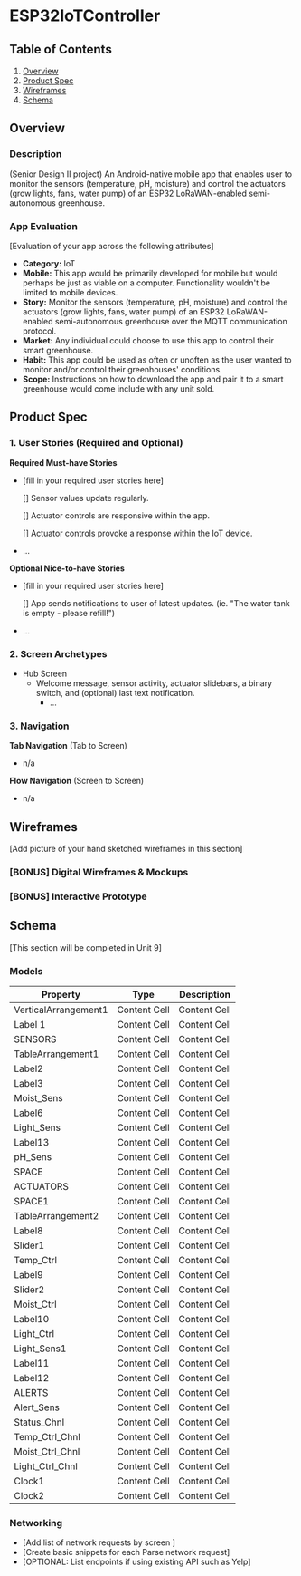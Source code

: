 # ESP32IoTController

## Table of Contents
1. [Overview](#Overview)
1. [Product Spec](#Product-Spec)
1. [Wireframes](#Wireframes)
2. [Schema](#Schema)

## Overview
### Description
(Senior Design II project) An Android-native mobile app that enables user to monitor the sensors (temperature, pH, moisture) and control the actuators (grow lights, fans, water pump) of an ESP32 LoRaWAN-enabled semi-autonomous greenhouse.

### App Evaluation
[Evaluation of your app across the following attributes]
- **Category:** IoT
- **Mobile:** This app would be primarily developed for mobile but would perhaps be just as viable on a computer. Functionality wouldn't be limited to mobile devices.
- **Story:** Monitor the sensors (temperature, pH, moisture) and control the actuators (grow lights, fans, water pump) of an ESP32 LoRaWAN-enabled semi-autonomous greenhouse over the MQTT communication protocol.
- **Market:** Any individual could choose to use this app to control their smart greenhouse.
- **Habit:** This app could be used as often or unoften as the user wanted to monitor and/or control their greenhouses' conditions.
- **Scope:** Instructions on how to download the app and pair it to a smart greenhouse would come include with any unit sold.

## Product Spec

### 1. User Stories (Required and Optional)

**Required Must-have Stories**

* [fill in your required user stories here]
  
  [] Sensor values update regularly.
  
  [] Actuator controls are responsive within the app.
  
  [] Actuator controls provoke a response within the IoT device.
  
* ...

**Optional Nice-to-have Stories**

* [fill in your required user stories here]
  
  [] App sends notifications to user of latest updates. (ie. "The water tank is empty - please refill!")
* ...

### 2. Screen Archetypes

* Hub Screen
    * Welcome message, sensor activity, actuator slidebars, a binary switch, and (optional) last text notification.
      * ...

### 3. Navigation

**Tab Navigation** (Tab to Screen)

* n/a

**Flow Navigation** (Screen to Screen)

* n/a

## Wireframes
[Add picture of your hand sketched wireframes in this section]
### [BONUS] Digital Wireframes & Mockups
<!-- <img src="https://imgur.com/a/s4ZkArf" width=600> -->
<blockquote class="imgur-embed-pub" lang="en" data-id="a/jQwanUP" data-context="false" ><a href="//imgur.com/a/jQwanUP"></a></blockquote><script async src="//s.imgur.com/min/embed.js" charset="utf-8"></script>

### [BONUS] Interactive Prototype

## Schema
[This section will be completed in Unit 9]
### Models

| Property              | Type          | Description   |
| --------------------- | ------------- | ------------- | 
| VerticalArrangement1  | Content Cell  | Content Cell  |
| Label 1               | Content Cell  | Content Cell  |
| SENSORS               | Content Cell  | Content Cell  |
| TableArrangement1     | Content Cell  | Content Cell  |
| Label2                | Content Cell  | Content Cell  |
| Label3                | Content Cell  | Content Cell  |
| Moist_Sens            | Content Cell  | Content Cell  |
| Label6                | Content Cell  | Content Cell  |
| Light_Sens            | Content Cell  | Content Cell  |
| Label13               | Content Cell  | Content Cell  |
| pH_Sens               | Content Cell  | Content Cell  |
| SPACE                 | Content Cell  | Content Cell  |
| ACTUATORS             | Content Cell  | Content Cell  |
| SPACE1                | Content Cell  | Content Cell  |
| TableArrangement2     | Content Cell  | Content Cell  |
| Label8                | Content Cell  | Content Cell  |
| Slider1               | Content Cell  | Content Cell  |
| Temp_Ctrl             | Content Cell  | Content Cell  |
| Label9                | Content Cell  | Content Cell  |
| Slider2               | Content Cell  | Content Cell  |
| Moist_Ctrl            | Content Cell  | Content Cell  |
| Label10               | Content Cell  | Content Cell  |
| Light_Ctrl            | Content Cell  | Content Cell  |
| Light_Sens1           | Content Cell  | Content Cell  |
| Label11               | Content Cell  | Content Cell  |
| Label12               | Content Cell  | Content Cell  |
| ALERTS                | Content Cell  | Content Cell  |
| Alert_Sens            | Content Cell  | Content Cell  |
| Status_Chnl           | Content Cell  | Content Cell  |
| Temp_Ctrl_Chnl        | Content Cell  | Content Cell  |
| Moist_Ctrl_Chnl       | Content Cell  | Content Cell  |
| Light_Ctrl_Chnl       | Content Cell  | Content Cell  |
| Clock1                | Content Cell  | Content Cell  |
| Clock2                | Content Cell  | Content Cell  |

### Networking
- [Add list of network requests by screen ]
- [Create basic snippets for each Parse network request]
- [OPTIONAL: List endpoints if using existing API such as Yelp]
